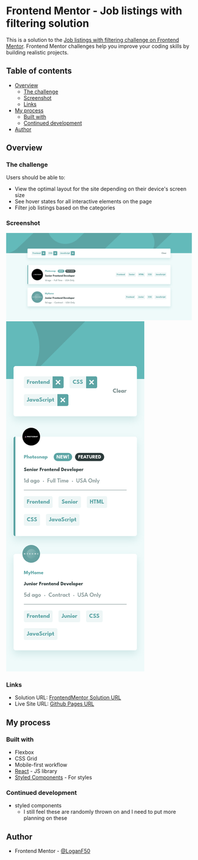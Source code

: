 # Frontend Mentor - Job listings with filtering solution

This is a solution to the [Job listings with filtering challenge on Frontend Mentor](https://www.frontendmentor.io/challenges/job-listings-with-filtering-ivstIPCt). Frontend Mentor challenges help you improve your coding skills by building realistic projects.

## Table of contents

- [Overview](#overview)
  - [The challenge](#the-challenge)
  - [Screenshot](#screenshot)
  - [Links](#links)
- [My process](#my-process)
  - [Built with](#built-with)
  - [Continued development](#continued-development)
- [Author](#author)

## Overview

### The challenge

Users should be able to:

- View the optimal layout for the site depending on their device's screen size
- See hover states for all interactive elements on the page
- Filter job listings based on the categories

### Screenshot

![](./public/screenshots/desktop.png)
![](./public/screenshots/mobile.png)

### Links

- Solution URL: [FrontendMentor Solution URL]()
- Live Site URL: [Github Pages URL](https://loganf50.github.io/filtered-job-listings/)

## My process

### Built with

- Flexbox
- CSS Grid
- Mobile-first workflow
- [React](https://reactjs.org/) - JS library
- [Styled Components](https://styled-components.com/) - For styles

### Continued development

- styled components
  - I still feel these are randomly thrown on and I need to put more planning on these

## Author

- Frontend Mentor - [@LoganF50](https://www.frontendmentor.io/profile/LoganF50)
